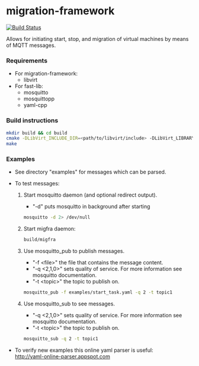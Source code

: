 <!---
This file is part of migration-framework.
Copyright (C) 2015 RWTH Aachen University - ACS

This file is licensed under the GNU Lesser General Public License Version 3
Version 3, 29 June 2007. For details see 'LICENSE.md' in the root directory.
-->

# migration-framework
[![Build Status](https://travis-ci.org/fast-project/migration-framework.svg?branch=master)](https://travis-ci.org/fast-project/migration-framework)

Allows for initiating start, stop, and migration of virtual machines by means of MQTT messages.

### Requirements
* For migration-framework:
  * libvirt
* For fast-lib:
  * mosquitto
  * mosquittopp
  * yaml-cpp

### Build instructions
```bash
mkdir build && cd build
cmake -DLibVirt_INCLUDE_DIR=<path/to/libvirt/include> -DLibVirt_LIBRARY=<path/to/libvirt.so> ..
make
```

### Examples

* See directory "examples" for messages which can be parsed.

* To test messages:  
  1. Start mosquitto daemon (and optional redirect output).
     * "-d" puts mosquitto in background after starting  
     ```bash
     mosquitto -d 2> /dev/null
     ```
  2. Start migfra daemon:  
     
     ```bash
     build/migfra
     ```
  3. Use mosquitto\_pub to publish messages.
     * "-f \<file\>" the file that contains the message content.
     * "-q \<2,1,0\>" sets quality of service. For more information see mosquitto documentation.
     * "-t \<topic\>" the topic to publish on.  
     ```bash
     mosquitto_pub -f examples/start_task.yaml -q 2 -t topic1  
     ```  
  4. Use mosquitto\_sub to see messages.  
     * "-q \<2,1,0\>" sets quality of service. For more information see mosquitto documentation.  
     * "-t \<topic\>" the topic to publish on.
     ```bash
     mosquitto_sub -q 2 -t topic1  
     ```  

* To verify new examples this online yaml parser is useful:  
  http://yaml-online-parser.appspot.com
